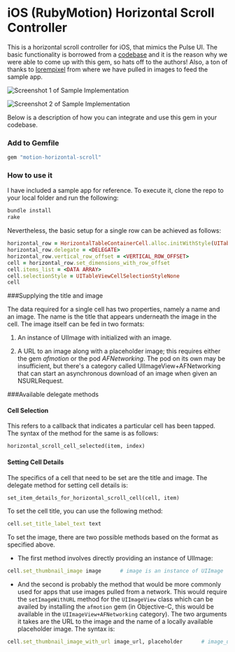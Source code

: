 iOS (RubyMotion) Horizontal Scroll Controller
============================

This is a horizontal scroll controller for iOS, that mimics the Pulse UI. The basic functionality is borrowed from a [codebase](https://github.com/Bodacious/HorizontalScrollingTablesInRubyMotion) and it is the reason why we were able to come up with this gem, so hats off to the authors! Also, a ton of thanks to [lorempixel](http://lorempixel.com/) from where we have pulled in images to feed the sample app.

![Screenshot 1 of Sample Implementation](https://dl.dropboxusercontent.com/s/p3ecjgjlk7mrc7d/horizontal_scroll_1.png)

![Screenshot 2 of Sample Implementation](https://dl.dropboxusercontent.com/s/pb2qqp8vgopkfvn/horizontal_scroll_2.png)

Below is a description of how you can integrate and use this gem in your codebase.

### Add to Gemfile

```ruby
gem "motion-horizontal-scroll"
```

### How to use it

I have included a sample app for reference. To execute it, clone the repo to your local folder and run the following:

```ruby
bundle install
rake
```

Nevertheless, the basic setup for a single row can be achieved as follows:

```ruby
horizontal_row = HorizontalTableContainerCell.alloc.initWithStyle(UITableViewCellStyleSubtitle, reuseIdentifier: <REUSE_IDENTIFIER>)
horizontal_row.delegate = <DELEGATE>
horizontal_row.vertical_row_offset = <VERTICAL_ROW_OFFSET>
cell = horizontal_row.set_dimensions_with_row_offset      
cell.items_list = <DATA ARRAY>
cell.selectionStyle = UITableViewCellSelectionStyleNone
cell
```

###Supplying the title and image

The data required for a single cell has two properties, namely a name and an image. The name is the title that appears underneath the image in the cell. The image itself can be fed in two formats:

1. An instance of UIImage with initialized with an image.

2. A URL to an image along with a placeholder image; this requires either the gem *afmotion* or the pod *AFNetworking*. The pod on its own may be insufficient, but there's a category called UIImageView+AFNetworking that can start an asynchronous download of an image when given an NSURLRequest.

###Available delegate methods
#### Cell Selection
This refers to a callback that indicates a particular cell has been tapped. The syntax of the method for the same is as follows:
```ruby
horizontal_scroll_cell_selected(item, index)
```
#### Setting Cell Details
The specifics of a cell that need to be set are the title and image. The delegate method for setting cell details is:
```ruby
set_item_details_for_horizontal_scroll_cell(cell, item)
```
To set the cell title, you can use the following method:
```ruby
cell.set_title_label_text text
```
To set the image, there are two possible methods based on the format as specified above.

* The first method involves directly providing an instance of UIImage:
```ruby
cell.set_thumbnail_image image      # image is an instance of UIImage
```

* And the second is probably the method that would be more commonly used for apps that use images pulled from a network. This would require the ```setImageWithURL``` method for the ```UIImageView``` class which can be availed by installing the ```afmotion``` gem (in Objective-C, this would be available in the ```UIImageView+AFNetworking``` category). The two arguments it takes are the URL to the image and the name of a locally available placeholder image. The syntax is:
```ruby
cell.set_thumbnail_image_with_url image_url, placeholder      # image_url is a URL in form of a string and the placeholder is a local image that can take the place of the image until it loads
